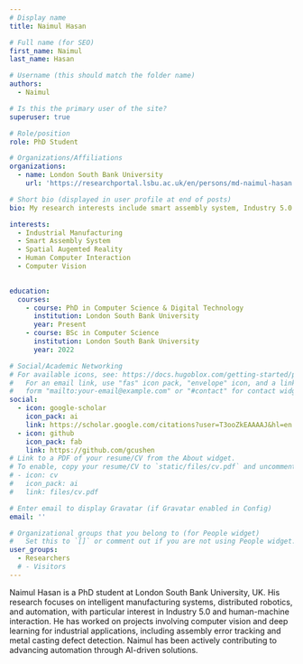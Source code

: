 ```yaml
---
# Display name
title: Naimul Hasan

# Full name (for SEO)
first_name: Naimul
last_name: Hasan

# Username (this should match the folder name)
authors:
  - Naimul

# Is this the primary user of the site?
superuser: true

# Role/position
role: PhD Student

# Organizations/Affiliations
organizations:
  - name: London South Bank University
    url: 'https://researchportal.lsbu.ac.uk/en/persons/md-naimul-hasan'

# Short bio (displayed in user profile at end of posts)
bio: My research interests include smart assembly system, Industry 5.0.

interests:
  - Industrial Manufacturing
  - Smart Assembly System
  - Spatial Augemted Reality
  - Human Computer Interaction
  - Computer Vision
  

education:
  courses:
    - course: PhD in Computer Science & Digital Technology
      institution: London South Bank University
      year: Present
    - course: BSc in Computer Science
      institution: London South Bank University
      year: 2022

# Social/Academic Networking
# For available icons, see: https://docs.hugoblox.com/getting-started/page-builder/#icons
#   For an email link, use "fas" icon pack, "envelope" icon, and a link in the
#   form "mailto:your-email@example.com" or "#contact" for contact widget.
social:
  - icon: google-scholar
    icon_pack: ai
    link: https://scholar.google.com/citations?user=T3ooZkEAAAAJ&hl=en
  - icon: github
    icon_pack: fab
    link: https://github.com/gcushen
# Link to a PDF of your resume/CV from the About widget.
# To enable, copy your resume/CV to `static/files/cv.pdf` and uncomment the lines below.
# - icon: cv
#   icon_pack: ai
#   link: files/cv.pdf

# Enter email to display Gravatar (if Gravatar enabled in Config)
email: ''

# Organizational groups that you belong to (for People widget)
#   Set this to `[]` or comment out if you are not using People widget.
user_groups:
  - Researchers
  # - Visitors
---
```


Naimul Hasan is a PhD student at London South Bank University, UK. His research focuses on intelligent manufacturing systems, distributed robotics, and automation, with particular interest in Industry 5.0 and human-machine interaction. He has worked on projects involving computer vision and deep learning for industrial applications, including assembly error tracking and metal casting defect detection. Naimul has been actively contributing to advancing automation through AI-driven solutions.


